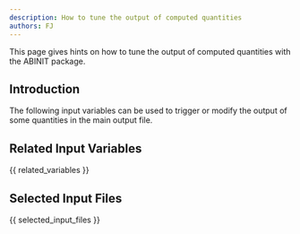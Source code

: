 ```yaml
---
description: How to tune the output of computed quantities
authors: FJ
---
```

<!--- This is the source file for this topics. Can be edited. -->

This page gives hints on how to tune the output of computed quantities with the ABINIT package.

## Introduction

The following input variables can be used to trigger or modify the output of
some quantities in the main output file.


## Related Input Variables

{{ related_variables }}

## Selected Input Files

{{ selected_input_files }}

